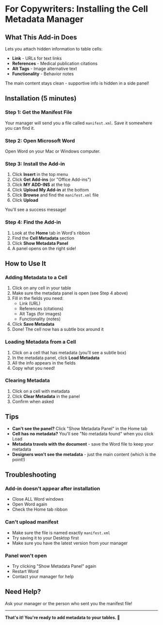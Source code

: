 # For Copywriters: Installing the Cell Metadata Manager

## What This Add-in Does

Lets you attach hidden information to table cells:
- **Link** - URLs for text links
- **References** - Medical publication citations  
- **Alt Tags** - Image alternative text
- **Functionality** - Behavior notes

The main content stays clean - supportive info is hidden in a side panel!

## Installation (5 minutes)

### Step 1: Get the Manifest File

Your manager will send you a file called `manifest.xml`. Save it somewhere you can find it.

### Step 2: Open Microsoft Word

Open Word on your Mac or Windows computer.

### Step 3: Install the Add-in

1. Click **Insert** in the top menu
2. Click **Get Add-ins** (or "Office Add-ins")
3. Click **MY ADD-INS** at the top
4. Click **Upload My Add-in** at the bottom
5. Click **Browse** and find the `manifest.xml` file
6. Click **Upload**

You'll see a success message!

### Step 4: Find the Add-in

1. Look at the **Home** tab in Word's ribbon
2. Find the **Cell Metadata** section
3. Click **Show Metadata Panel**
4. A panel opens on the right side!

## How to Use It

### Adding Metadata to a Cell

1. Click on any cell in your table
2. Make sure the metadata panel is open (see Step 4 above)
3. Fill in the fields you need:
   - Link (URL)
   - References (citations)
   - Alt Tags (for images)
   - Functionality (notes)
4. Click **Save Metadata**
5. Done! The cell now has a subtle box around it

### Loading Metadata from a Cell

1. Click on a cell that has metadata (you'll see a subtle box)
2. In the metadata panel, click **Load Metadata**
3. All the info appears in the fields
4. Copy what you need!

### Clearing Metadata

1. Click on a cell with metadata
2. Click **Clear Metadata** in the panel
3. Confirm when asked

## Tips

- **Can't see the panel?** Click "Show Metadata Panel" in the Home tab
- **Cell has no metadata?** You'll see "No metadata found" when you click Load
- **Metadata travels with the document** - save the Word file to keep your metadata
- **Designers won't see the metadata** - just the main content (which is the point!)

## Troubleshooting

### Add-in doesn't appear after installation
- Close ALL Word windows
- Open Word again
- Check the Home tab ribbon

### Can't upload manifest
- Make sure the file is named exactly `manifest.xml`
- Try saving it to your Desktop first
- Make sure you have the latest version from your manager

### Panel won't open
- Try clicking "Show Metadata Panel" again
- Restart Word
- Contact your manager for help

## Need Help?

Ask your manager or the person who sent you the manifest file!

---

**That's it! You're ready to add metadata to your tables. 🎉**
